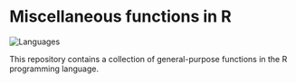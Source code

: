 # Miscellaneous functions in R

<!-- badges: start -->
![Languages](https://img.shields.io/badge/Languages-R-6498d3)
<!-- badges: end -->

This repository contains a collection of general-purpose functions in the R programming language.

